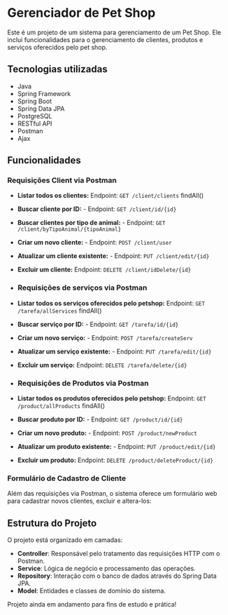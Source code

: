 # Gerenciador de Pet Shop

Este é um projeto de um sistema para gerenciamento de um Pet Shop. Ele inclui funcionalidades para o gerenciamento de clientes, produtos e serviços oferecidos pelo pet shop.

## Tecnologias utilizadas

- Java
- Spring Framework
- Spring Boot
- Spring Data JPA
- PostgreSQL
- RESTful API
- Postman
- Ajax

## Funcionalidades

### Requisições Client via Postman

- **Listar todos os clientes:**  Endpoint: `GET /client/clients` findAll()
  
- **Buscar cliente por ID:** - Endpoint: `GET /client/id/{id}`  
  
- **Buscar clientes por tipo de animal:**  - Endpoint: `GET /client/byTipoAnimal/{tipoAnimal}`

- **Criar um novo cliente:** - Endpoint: `POST /client/user`
  
- **Atualizar um cliente existente:** - Endpoint: `PUT /client/edit/{id}`
  
- **Excluir um cliente:** Endpoint: `DELETE /client/idDelete/{id}`

- ### Requisições de serviços via Postman

- **Listar todos os serviços oferecidos pelo petshop:**  Endpoint: `GET /tarefa/allServices` findAll()
  
- **Buscar serviço por ID:** - Endpoint: `GET /tarefa/id/{id}`  

- **Criar um novo serviço:** - Endpoint: `POST /tarefa/createServ`
  
- **Atualizar um serviço existente:** - Endpoint: `PUT /tarefa/edit/{id}`
  
- **Excluir um serviço:** Endpoint: `DELETE /tarefa/delete/{id}`

- ### Requisições de Produtos via Postman

- **Listar todos os produtos oferecidos pelo petshop:**  Endpoint: `GET /product/allProducts` findAll()
  
- **Buscar produto por ID:** - Endpoint: `GET /product/id/{id}`  

- **Criar um novo produto:** - Endpoint: `POST /product/newProduct`
  
- **Atualizar um produto existente:** - Endpoint: `PUT /product/edit/{id}`
  
- **Excluir um produto:** Endpoint: `DELETE /product/deleteProduct/{id}`


### Formulário de Cadastro de Cliente

Além das requisições via Postman, o sistema oferece um formulário web para cadastrar novos clientes, excluir e altera-los: 

## Estrutura do Projeto

O projeto está organizado em camadas:

- **Controller**: Responsável pelo tratamento das requisições HTTP com o Postman.
- **Service**: Lógica de negócio e processamento das operações.
- **Repository**: Interação com o banco de dados através do Spring Data JPA.
- **Model**: Entidades e classes de domínio do sistema.

Projeto ainda em andamento para fins de estudo e prática!

